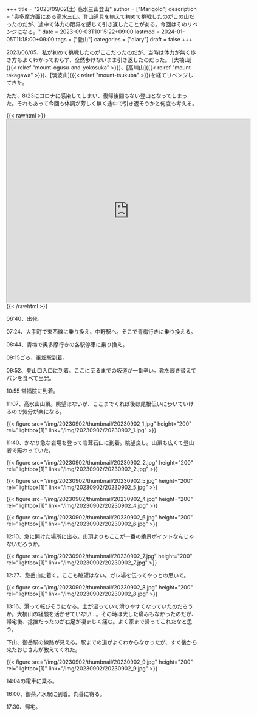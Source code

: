 +++
title = "2023/09/02(土) 高水三山登山"
author = ["Marigold"]
description = "奥多摩方面にある高水三山。登山道具を揃えて初めて挑戦したのがこの山だったのだが、途中で体力の限界を感じて引き返したことがある。今回はそのリベンジになる。"
date = 2023-09-03T10:15:22+09:00
lastmod = 2024-01-05T11:18:00+09:00
tags = ["登山"]
categories = ["diary"]
draft = false
+++

2023/06/05、私が初めて挑戦したのがここだったのだが、当時は体力が無く歩き方もよくわかっておらず、全然歩けないまま引き返したのだった。
[大楠山]({{< relref "mount-ogusu-and-yokosuka" >}})、[高川山]({{< relref "mount-takagawa" >}})、[筑波山]({{< relref "mount-tsukuba" >}})を経てリベンジしてきた。

ただ、8/23にコロナに感染してしまい、復帰後間もない登山となってしまった。それもあって今回も体調が芳しく無く途中で引き返そうかと何度も考える。

{{< rawhtml >}} <iframe src="https://www.google.com/maps/d/embed?mid=1udkIg4mmWXFduKYKcBqgybuLl4sbJvU&ehbc=2E312F&noprof=1" width="640" height="480"></iframe> {{< /rawhtml >}}

06:40、出発。

07:24、大手町で東西線に乗り換え、中野駅へ。そこで青梅行きに乗り換える。

08:44、青梅で奥多摩行きの各駅停車に乗り換え。

09:15ごろ、軍畑駅到着。

09:52、登山口入口に到着。ここに至るまでの坂道が一番辛い。靴を履き替えてパンを食べて出発。

10:55 常福院に到着。

11:07、高水山山頂。眺望はないが、ここまでくれば後は尾根伝いに歩いていけるので気分が楽になる。

{{< figure src="/img/20230902/thumbnail/20230902_1.jpg" height="200" rel="lightbox[1]" link="/img/20230902/20230902_1.jpg" >}}

11:40、かなり急な岩場を登って岩茸石山に到着。眺望良し。山頂も広くて登山者で賑わっていた。

{{< figure src="/img/20230902/thumbnail/20230902_2.jpg" height="200" rel="lightbox[1]" link="/img/20230902/20230902_2.jpg" >}}

{{< figure src="/img/20230902/thumbnail/20230902_5.jpg" height="200" rel="lightbox[1]" link="/img/20230902/20230902_5.jpg" >}}

{{< figure src="/img/20230902/thumbnail/20230902_4.jpg" height="200" rel="lightbox[1]" link="/img/20230902/20230902_4.jpg" >}}

{{< figure src="/img/20230902/thumbnail/20230902_6.jpg" height="200" rel="lightbox[1]" link="/img/20230902/20230902_6.jpg" >}}

12:10、急に開けた場所に出る。山頂よりもここが一番の絶景ポイントなんじゃないだろうか。

{{< figure src="/img/20230902/thumbnail/20230902_7.jpg" height="200" rel="lightbox[1]" link="/img/20230902/20230902_7.jpg" >}}

12:27、惣岳山に着く。ここも眺望はない。ガレ場を伝ってやっとの思いで。

{{< figure src="/img/20230902/thumbnail/20230902_8.jpg" height="200" rel="lightbox[1]" link="/img/20230902/20230902_8.jpg" >}}

13:16、滑って転びそうになる。土が湿っていて滑りやすくなっていたのだろうか。大楠山の経験を活かせていない...。その時は大した痛みもなかったのだが、帰宅後、捻挫だったのが右足が凄まじく痛む。よく家まで帰ってこれたなと思う。

下山、御岳駅の線路が見える。駅までの道がよくわからなかったが、すぐ後から来たおじさんが教えてくれた。

{{< figure src="/img/20230902/thumbnail/20230902_9.jpg" height="200" rel="lightbox[1]" link="/img/20230902/20230902_9.jpg" >}}

14:04の電車に乗る。

16:00、御茶ノ水駅に到着。丸善に寄る。

17:30、帰宅。
